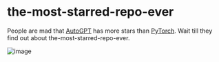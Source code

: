 # the-most-starred-repo-ever
People are mad that [AutoGPT](https://github.com/Significant-Gravitas/Auto-GPT) has more stars than [PyTorch](https://github.com/pytorch/pytorch). Wait till they find out about the-most-starred-repo-ever.

![image](https://user-images.githubusercontent.com/51775548/232338921-18943494-d6aa-4ef8-b098-fd9333dafd44.png)
